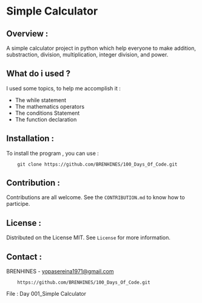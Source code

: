# Simple Calculator

## Overview :

A simple calculator project in python which help everyone 
to make addition, substraction, division, multiplication, integer division,
and power.

## What do i used ?

I used some topics, to help me accomplish it :

- The while statement
- The mathematics operators
- The conditions Statement
- The function declaration

## Installation :

To install the program , you can use :

```git
    git clone https://github.com/BRENHINES/100_Days_Of_Code.git
```

## Contribution :

Contributions are all welcome. See the `CONTRIBUTION.md` to know how to participe.

## License :

Distributed on the License MIT. See `License` for more information.

## Contact :

BRENHINES - yopasereina1971@gmail.com

```git
    https://github.com/BRENHINES/100_Days_Of_Code.git
```

File : Day 001_Simple Calculator
